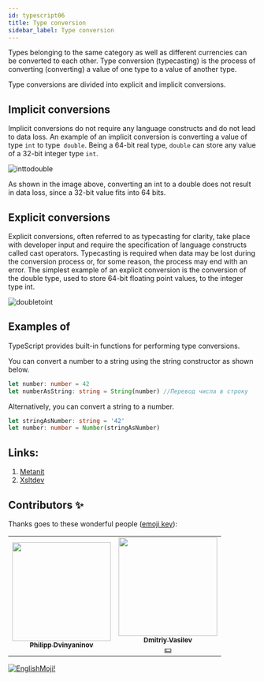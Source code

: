 ```yaml
---
id: typescript06
title: Type conversion
sidebar_label: Type conversion
---
```



Types belonging to the same category as well as different currencies can be converted to each other.
Type conversion (typecasting) is the process of converting (converting) a value of one type to a value of another type.

Type conversions are divided into explicit and implicit conversions.

## Implicit conversions

Implicit conversions do not require any language constructs and do not lead to data loss.
An example of an implicit conversion is converting a value of type `int` to type` double`. Being a 64-bit real type, `double` can store any value of a 32-bit integer type `int`.

![inttodouble](/img/typescript/06/int-to-double.png)

As shown in the image above, converting an int to a double does not result in data loss, since a 32-bit value fits into 64 bits.

## Explicit conversions

Explicit conversions, often referred to as typecasting for clarity, take place with developer input and require the specification of language constructs called cast operators. Typecasting is required when data may be lost during the conversion process or, for some reason, the process may end with an error.
The simplest example of an explicit conversion is the conversion of the double type, used to store 64-bit floating point values, to the integer type int.

![doubletoint](/img/typescript/06/double-to-int.png)

## Examples of

TypeScript provides built-in functions for performing type conversions.

You can convert a number to a string using the string constructor as shown below.

```typescript
let number: number = 42
let numberAsString: string = String(number) //Перевод числа в строку
```

Alternatively, you can convert a string to a number.

```typescript
let stringAsNumber: string = '42'
let number: number = Number(stringAsNumber)
```

## Links:

1.  [Metanit](https://metanit.com/web/typescript/3.9.php)
2.  [Xsltdev](https://xsltdev.ru/typescript/004/)

## Contributors ✨

Thanks goes to these wonderful people ([emoji key](https://allcontributors.org/docs/en/emoji-key)):

<!-- ALL-CONTRIBUTORS-LIST:START - Do not remove or modify this section -->
<!-- prettier-ignore-start -->
<!-- markdownlint-disable -->
<table>
  <tr>
    <td align="center"><a href="https://github.com/FELiX-RN"><img src="https://avatars0.githubusercontent.com/u/72006627?v=4?s=200" width="200px;" alt=""/><br /><sub><b>Philipp Dvinyaninov</b></sub></a><br /><a href="https://github.com/gHashTag/react-native-village/commits?author=FELiX-RN" title="Documentation">  </a></td>
    <td align="center"><a href="https://fullstackserverless.github.io/"><img src="https://avatars0.githubusercontent.com/u/6774813?v=4?s=200" width="200px;" alt=""/><br /><sub><b>Dmitriy Vasilev</b></sub></a><br /><a href="#financial-gHashTag" title="Financial">💵</a></td>
  </tr>
  
</table>

<!-- markdownlint-restore -->
<!-- prettier-ignore-end -->

<!-- ALL-CONTRIBUTORS-LIST:END -->

[![EnglishMoji!](/img/logo/NeuroCoder.png)](https://vk.com/neurocoder)
